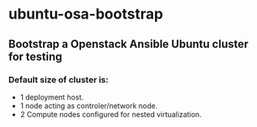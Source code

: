 # ubuntu-osa-bootstrap
## Bootstrap a Openstack Ansible Ubuntu cluster for testing

### Default size of cluster is:
* 1 deployment host.
* 1 node acting as controler/network node.
* 2 Compute nodes configured for nested virtualization.
